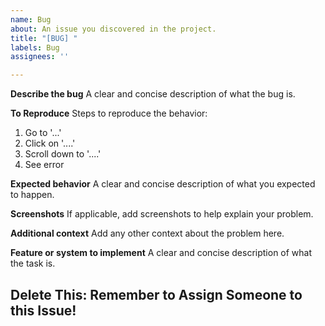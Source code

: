 ```yaml
---
name: Bug
about: An issue you discovered in the project.
title: "[BUG] "
labels: Bug
assignees: ''

---
```


**Describe the bug**
A clear and concise description of what the bug is.

**To Reproduce**
Steps to reproduce the behavior:
1. Go to '...'
2. Click on '....'
3. Scroll down to '....'
4. See error

**Expected behavior**
A clear and concise description of what you expected to happen.

**Screenshots**
If applicable, add screenshots to help explain your problem.

**Additional context**
Add any other context about the problem here.

**Feature or system to implement**
A clear and concise description of what the task is.

## Delete This: Remember to Assign Someone to this Issue!
